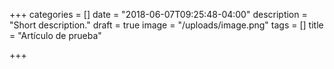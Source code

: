 +++
categories = []
date = "2018-06-07T09:25:48-04:00"
description = "Short description."
draft = true
image = "/uploads/image.png"
tags = []
title = "Artículo de prueba"

+++

